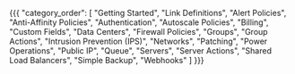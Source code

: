 {{{
  "category_order": [
    "Getting Started",
    "Link Definitions",
    "Alert Policies",
    "Anti-Affinity Policies",
    "Authentication",
    "Autoscale Policies",
    "Billing",
    "Custom Fields",
    "Data Centers",
    "Firewall Policies",
    "Groups",
    "Group Actions",
    "Intrusion Prevention (IPS)",
    "Networks",
    "Patching",
    "Power Operations",
    "Public IP",
    "Queue",
    "Servers",
    "Server Actions",
    "Shared Load Balancers",
    "Simple Backup",
    "Webhooks"
  ]
}}}

